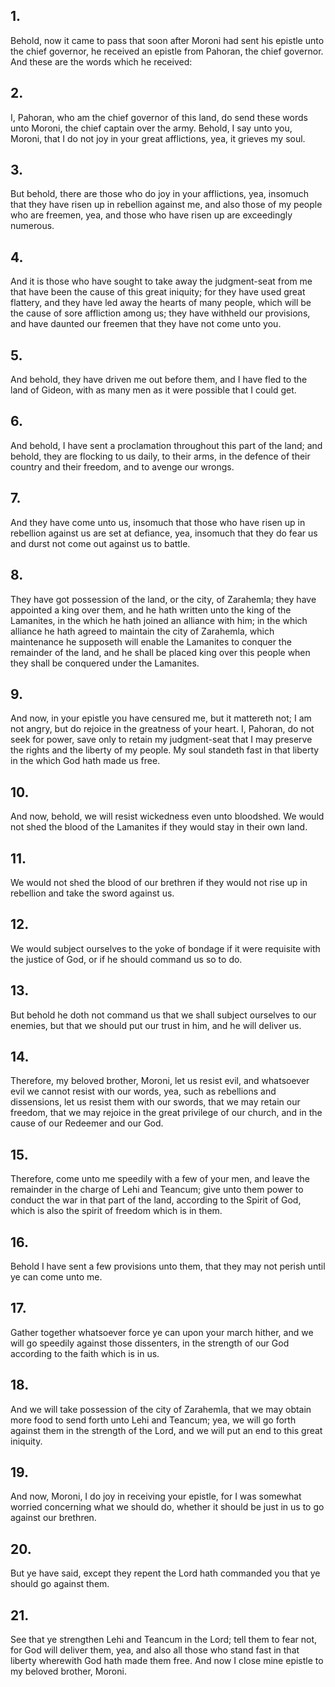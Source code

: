 ## 1.
Behold, now it came to pass that soon after Moroni had sent his epistle unto the chief governor, he received an epistle from Pahoran, the chief governor. And these are the words which he received:
## 2.
I, Pahoran, who am the chief governor of this land, do send these words unto Moroni, the chief captain over the army. Behold, I say unto you, Moroni, that I do not joy in your great afflictions, yea, it grieves my soul.
## 3.
But behold, there are those who do joy in your afflictions, yea, insomuch that they have risen up in rebellion against me, and also those of my people who are freemen, yea, and those who have risen up are exceedingly numerous.
## 4.
And it is those who have sought to take away the judgment-seat from me that have been the cause of this great iniquity; for they have used great flattery, and they have led away the hearts of many people, which will be the cause of sore affliction among us; they have withheld our provisions, and have daunted our freemen that they have not come unto you.
## 5.
And behold, they have driven me out before them, and I have fled to the land of Gideon, with as many men as it were possible that I could get.
## 6.
And behold, I have sent a proclamation throughout this part of the land; and behold, they are flocking to us daily, to their arms, in the defence of their country and their freedom, and to avenge our wrongs.
## 7.
And they have come unto us, insomuch that those who have risen up in rebellion against us are set at defiance, yea, insomuch that they do fear us and durst not come out against us to battle.
## 8.
They have got possession of the land, or the city, of Zarahemla; they have appointed a king over them, and he hath written unto the king of the Lamanites, in the which he hath joined an alliance with him; in the which alliance he hath agreed to maintain the city of Zarahemla, which maintenance he supposeth will enable the Lamanites to conquer the remainder of the land, and he shall be placed king over this people when they shall be conquered under the Lamanites.
## 9.
And now, in your epistle you have censured me, but it mattereth not; I am not angry, but do rejoice in the greatness of your heart. I, Pahoran, do not seek for power, save only to retain my judgment-seat that I may preserve the rights and the liberty of my people. My soul standeth fast in that liberty in the which God hath made us free.
## 10.
And now, behold, we will resist wickedness even unto bloodshed. We would not shed the blood of the Lamanites if they would stay in their own land.
## 11.
We would not shed the blood of our brethren if they would not rise up in rebellion and take the sword against us.
## 12.
We would subject ourselves to the yoke of bondage if it were requisite with the justice of God, or if he should command us so to do.
## 13.
But behold he doth not command us that we shall subject ourselves to our enemies, but that we should put our trust in him, and he will deliver us.
## 14.
Therefore, my beloved brother, Moroni, let us resist evil, and whatsoever evil we cannot resist with our words, yea, such as rebellions and dissensions, let us resist them with our swords, that we may retain our freedom, that we may rejoice in the great privilege of our church, and in the cause of our Redeemer and our God.
## 15.
Therefore, come unto me speedily with a few of your men, and leave the remainder in the charge of Lehi and Teancum; give unto them power to conduct the war in that part of the land, according to the Spirit of God, which is also the spirit of freedom which is in them.
## 16.
Behold I have sent a few provisions unto them, that they may not perish until ye can come unto me.
## 17.
Gather together whatsoever force ye can upon your march hither, and we will go speedily against those dissenters, in the strength of our God according to the faith which is in us.
## 18.
And we will take possession of the city of Zarahemla, that we may obtain more food to send forth unto Lehi and Teancum; yea, we will go forth against them in the strength of the Lord, and we will put an end to this great iniquity.
## 19.
And now, Moroni, I do joy in receiving your epistle, for I was somewhat worried concerning what we should do, whether it should be just in us to go against our brethren.
## 20.
But ye have said, except they repent the Lord hath commanded you that ye should go against them.
## 21.
See that ye strengthen Lehi and Teancum in the Lord; tell them to fear not, for God will deliver them, yea, and also all those who stand fast in that liberty wherewith God hath made them free. And now I close mine epistle to my beloved brother, Moroni.
